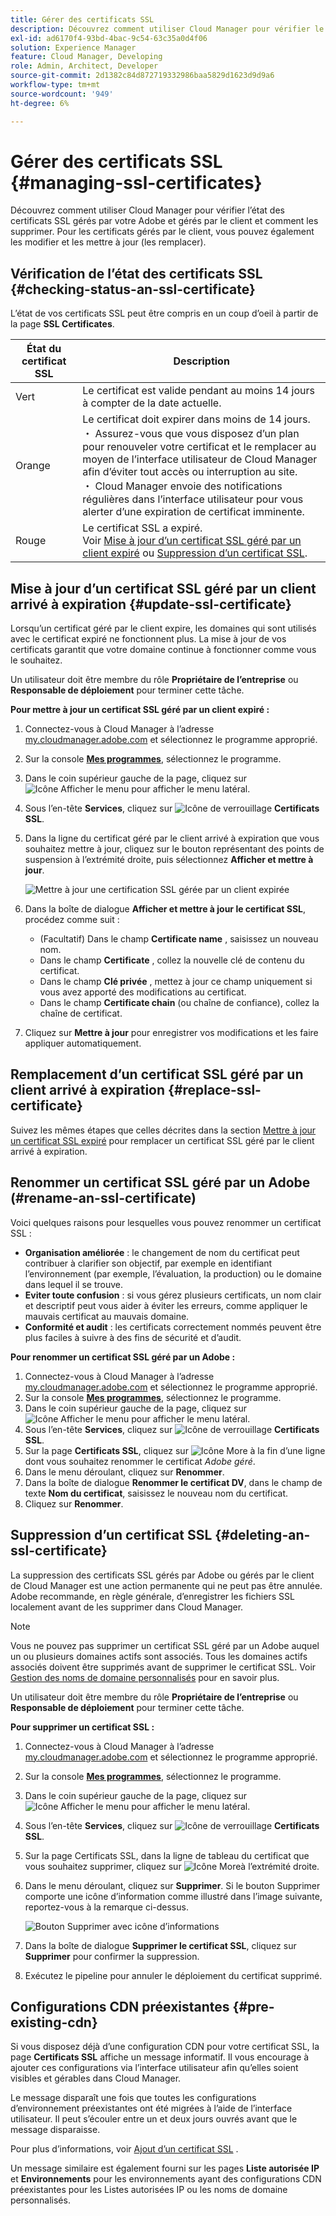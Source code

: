 ```yaml
---
title: Gérer des certificats SSL
description: Découvrez comment utiliser Cloud Manager pour vérifier le statut de vos certificats SSL et comment les modifier, les remplacer, les mettre à jour et les supprimer.
exl-id: ad6170f4-93bd-4bac-9c54-63c35a0d4f06
solution: Experience Manager
feature: Cloud Manager, Developing
role: Admin, Architect, Developer
source-git-commit: 2d1382c84d872719332986baa5829d1623d9d9a6
workflow-type: tm+mt
source-wordcount: '949'
ht-degree: 6%

---
```



# Gérer des certificats SSL {#managing-ssl-certificates}

Découvrez comment utiliser Cloud Manager pour vérifier l’état des certificats SSL gérés par votre Adobe et gérés par le client et comment les supprimer. Pour les certificats gérés par le client, vous pouvez également les modifier et les mettre à jour (les remplacer).

## Vérification de l’état des certificats SSL {#checking-status-an-ssl-certificate}

L’état de vos certificats SSL peut être compris en un coup d’oeil à partir de la page **SSL Certificates**.

| État du certificat SSL | Description |
| --- | --- |
| Vert | Le certificat est valide pendant au moins 14 jours à compter de la date actuelle. |
| Orange | Le certificat doit expirer dans moins de 14 jours.<br> ・ Assurez-vous que vous disposez d’un plan pour renouveler votre certificat et le remplacer au moyen de l’interface utilisateur de Cloud Manager afin d’éviter tout accès ou interruption au site.<br> ・ Cloud Manager envoie des notifications régulières dans l’interface utilisateur pour vous alerter d’une expiration de certificat imminente. |
| Rouge | Le certificat SSL a expiré.<br>Voir [Mise à jour d’un certificat SSL géré par un client expiré](#update-ssl-certificate) ou [Suppression d’un certificat SSL](#deleting-an-ssl-certificate). |

## Mise à jour d’un certificat SSL géré par un client arrivé à expiration {#update-ssl-certificate}

Lorsqu’un certificat géré par le client expire, les domaines qui sont utilisés avec le certificat expiré ne fonctionnent plus. La mise à jour de vos certificats garantit que votre domaine continue à fonctionner comme vous le souhaitez.

Un utilisateur doit être membre du rôle **Propriétaire de l’entreprise** ou **Responsable de déploiement** pour terminer cette tâche.

**Pour mettre à jour un certificat SSL géré par un client expiré :**

1. Connectez-vous à Cloud Manager à l’adresse [my.cloudmanager.adobe.com](https://my.cloudmanager.adobe.com/) et sélectionnez le programme approprié.
1. Sur la console **[Mes programmes](/help/implementing/cloud-manager/navigation.md#my-programs)**, sélectionnez le programme.
1. Dans le coin supérieur gauche de la page, cliquez sur ![Icône Afficher le menu](https://spectrum.adobe.com/static/icons/workflow_18/Smock_ShowMenu_18_N.svg) pour afficher le menu latéral.
1. Sous l’en-tête **Services**, cliquez sur ![Icône de verrouillage](https://spectrum.adobe.com/static/icons/workflow_18/Smock_LockClosed_18_N.svg) **Certificats SSL**.
1. Dans la ligne du certificat géré par le client arrivé à expiration que vous souhaitez mettre à jour, cliquez sur le bouton représentant des points de suspension à l’extrémité droite, puis sélectionnez **Afficher et mettre à jour**.

   ![Mettre à jour une certification SSL gérée par un client expirée](/help/implementing/cloud-manager/assets/ssl/ssl-cert-update.png)

1. Dans la boîte de dialogue **Afficher et mettre à jour le certificat SSL**, procédez comme suit :

   * (Facultatif) Dans le champ **Certificate name** , saisissez un nouveau nom.
   * Dans le champ **Certificate** , collez la nouvelle clé de contenu du certificat.
   * Dans le champ **Clé privée** , mettez à jour ce champ uniquement si vous avez apporté des modifications au certificat.
   * Dans le champ **Certificate chain** (ou chaîne de confiance), collez la chaîne de certificat.

1. Cliquez sur **Mettre à jour** pour enregistrer vos modifications et les faire appliquer automatiquement.

## Remplacement d’un certificat SSL géré par un client arrivé à expiration {#replace-ssl-certificate}

Suivez les mêmes étapes que celles décrites dans la section [Mettre à jour un certificat SSL expiré](#update-ssl-certificate) pour remplacer un certificat SSL géré par le client arrivé à expiration.

## Renommer un certificat SSL géré par un Adobe (#rename-an-ssl-certificate)

Voici quelques raisons pour lesquelles vous pouvez renommer un certificat SSL :

* **Organisation améliorée** : le changement de nom du certificat peut contribuer à clarifier son objectif, par exemple en identifiant l’environnement (par exemple, l’évaluation, la production) ou le domaine dans lequel il se trouve.
* **Eviter toute confusion** : si vous gérez plusieurs certificats, un nom clair et descriptif peut vous aider à éviter les erreurs, comme appliquer le mauvais certificat au mauvais domaine.
* **Conformité et audit** : les certificats correctement nommés peuvent être plus faciles à suivre à des fins de sécurité et d’audit.

**Pour renommer un certificat SSL géré par un Adobe :**

1. Connectez-vous à Cloud Manager à l’adresse [my.cloudmanager.adobe.com](https://my.cloudmanager.adobe.com/) et sélectionnez le programme approprié.
1. Sur la console **[Mes programmes](/help/implementing/cloud-manager/navigation.md#my-programs)**, sélectionnez le programme.
1. Dans le coin supérieur gauche de la page, cliquez sur ![Icône Afficher le menu](https://spectrum.adobe.com/static/icons/workflow_18/Smock_ShowMenu_18_N.svg) pour afficher le menu latéral.
1. Sous l’en-tête **Services**, cliquez sur ![Icône de verrouillage](https://spectrum.adobe.com/static/icons/workflow_18/Smock_LockClosed_18_N.svg) **Certificats SSL**.
1. Sur la page **Certificats SSL**, cliquez sur ![Icône More](https://spectrum.adobe.com/static/icons/workflow_18/Smock_More_18_N.svg) à la fin d’une ligne dont vous souhaitez renommer le certificat *Adobe géré*.
1. Dans le menu déroulant, cliquez sur **Renommer**.
1. Dans la boîte de dialogue **Renommer le certificat DV**, dans le champ de texte **Nom du certificat**, saisissez le nouveau nom du certificat.
1. Cliquez sur **Renommer**.

## Suppression d’un certificat SSL {#deleting-an-ssl-certificate}

La suppression des certificats SSL gérés par Adobe ou gérés par le client de Cloud Manager est une action permanente qui ne peut pas être annulée. Adobe recommande, en règle générale, d’enregistrer les fichiers SSL localement avant de les supprimer dans Cloud Manager.

>[!NOTE]
>
>Vous ne pouvez pas supprimer un certificat SSL géré par un Adobe auquel un ou plusieurs domaines actifs sont associés. Tous les domaines actifs associés doivent être supprimés avant de supprimer le certificat SSL. Voir [Gestion des noms de domaine personnalisés](/help/implementing/cloud-manager/custom-domain-names/managing-custom-domain-names.md) pour en savoir plus.

Un utilisateur doit être membre du rôle **Propriétaire de l’entreprise** ou **Responsable de déploiement** pour terminer cette tâche.

**Pour supprimer un certificat SSL :**

1. Connectez-vous à Cloud Manager à l’adresse [my.cloudmanager.adobe.com](https://my.cloudmanager.adobe.com/) et sélectionnez le programme approprié.
1. Sur la console **[Mes programmes](/help/implementing/cloud-manager/navigation.md#my-programs)**, sélectionnez le programme.
1. Dans le coin supérieur gauche de la page, cliquez sur ![Icône Afficher le menu](https://spectrum.adobe.com/static/icons/workflow_18/Smock_ShowMenu_18_N.svg) pour afficher le menu latéral.
1. Sous l’en-tête **Services**, cliquez sur ![Icône de verrouillage](https://spectrum.adobe.com/static/icons/workflow_18/Smock_LockClosed_18_N.svg) **Certificats SSL**.
1. Sur la page Certificats SSL, dans la ligne de tableau du certificat que vous souhaitez supprimer, cliquez sur ![Icône More](https://spectrum.adobe.com/static/icons/workflow_18/Smock_More_18_N.svg)à l’extrémité droite.
1. Dans le menu déroulant, cliquez sur **Supprimer**.
Si le bouton Supprimer comporte une icône d’information comme illustré dans l’image suivante, reportez-vous à la remarque ci-dessus.

   ![Bouton Supprimer avec icône d’informations](/help/implementing/cloud-manager/assets/ssl/ssl-cert-delete-infoicon.png)

1. Dans la boîte de dialogue **Supprimer le certificat SSL**, cliquez sur **Supprimer** pour confirmer la suppression.
1. Exécutez le pipeline pour annuler le déploiement du certificat supprimé.

## Configurations CDN préexistantes {#pre-existing-cdn}

Si vous disposez déjà d’une configuration CDN pour votre certificat SSL, la page **Certificats SSL** affiche un message informatif. Il vous encourage à ajouter ces configurations via l’interface utilisateur afin qu’elles soient visibles et gérables dans Cloud Manager.

Le message disparaît une fois que toutes les configurations d’environnement préexistantes ont été migrées à l’aide de l’interface utilisateur. Il peut s’écouler entre un et deux jours ouvrés avant que le message disparaisse.

Pour plus d’informations, voir [Ajout d’un certificat SSL](/help/implementing/cloud-manager/managing-ssl-certifications/add-ssl-certificate.md) .

Un message similaire est également fourni sur les pages **Liste autorisée IP** et **Environnements** pour les environnements ayant des configurations CDN préexistantes pour les Listes autorisées IP ou les noms de domaine personnalisés.

